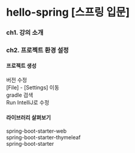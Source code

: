 # hello-spring [스프링 입문]

### ch1. 강의 소개

### ch2. 프로젝트 환경 설정

#### 프로젝트 생성
버전 수정 <br>
[File] - [Settings] 이동 <br>
gradle 검색 <br>
Run IntelliJ로 수정 <br>

#### 라이브러리 살펴보기
spring-boot-starter-web<br>
spring-boot-starter-thymeleaf<br>
spring-boot-starter<br>
